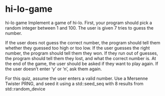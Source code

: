 # hi-lo-game
hi-lo game
Implement a game of hi-lo. First, your program should pick a random integer between 1 and 100. The user is given 7 tries to guess the number.

If the user does not guess the correct number, the program should tell them whether they guessed too high or too low. If the user guesses the right number, the program should tell them they won. If they run out of guesses, the program should tell them they lost, and what the correct number is. At the end of the game, the user should be asked if they want to play again. If the user doesn’t enter ‘y’ or ‘n’, ask them again.

For this quiz, assume the user enters a valid number. Use a Mersenne Twister PRNG, and seed it using a std::seed_seq with 8 results from std::random_device

